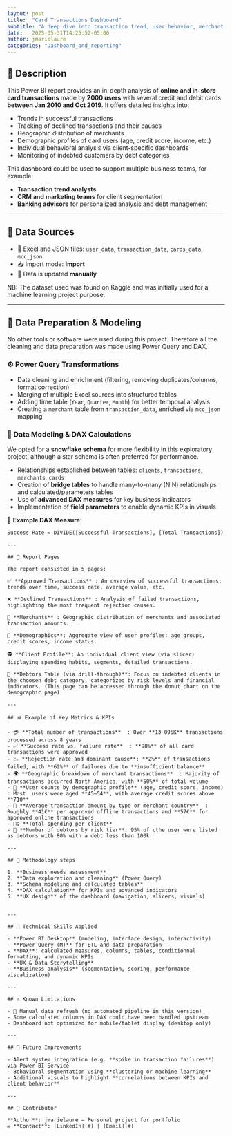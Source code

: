 ```yaml
---
layout: post
title:  "Card Transactions Dashboard"
subtitle: "A deep dive into transaction trend, user behavior, merchant activity, and credit risk using Power BI & DAX"
date:   2025-05-31T14:25:52-05:00
author: jmarielaure
categories: "Dashboard_and_reporting"
---
```


## 📝 Description

This Power BI report provides an in-depth analysis of **online and in-store card transactions** made by **2000 users** with several credit and debit cards **between Jan 2010 and Oct 2019**. It offers detailed insights into:

- Trends in successful transactions  
- Tracking of declined transactions and their causes  
- Geographic distribution of merchants  
- Demographic profiles of card users (age, credit score, income, etc.)  
- Individual behavioral analysis via client-specific dashboards  
- Monitoring of indebted customers by debt categories  

This dashboard could be used to support multiple business teams, for example:

- **Transaction trend analysts**  
- **CRM and marketing teams** for client segmentation  
- **Banking advisors** for personalized analysis and debt management  

---

## 🔌 Data Sources

- 📂 Excel and JSON files: `user_data`, `transaction_data`, `cards_data`, `mcc_json`  
- 📥 Import mode: **Import**  
- 📅 Data is updated **manually** 

NB: The dataset used was found on Kaggle and was initially used for a machine learning project purpose.

---

## 🔧 Data Preparation & Modeling

No other tools or software were used during this project. Therefore all the cleaning and data preparation was made using Power Query and DAX.

### ⚙️ Power Query Transformations

- Data cleaning and enrichment (filtering, removing duplicates/columns, format correction)  
- Merging of multiple Excel sources into structured tables  
- Adding time table (`Year`, `Quarter`, `Month`) for better temporal analysis  
- Creating a `merchant` table from `transaction_data`, enriched via `mcc_json` mapping  

### 🧠 Data Modeling & DAX Calculations

We opted for a **snowflake schema** for more flexibility in this exploratory project, although a star schema is often preferred for performance.

- Relationships established between tables: `clients`, `transactions`, `merchants`, `cards`  
- Creation of **bridge tables** to handle many-to-many (N:N) relationships  and calculated/parameters tables
- Use of **advanced DAX measures** for key business indicators  
- Implementation of **field parameters** to enable dynamic KPIs in visuals  

📌 **Example DAX Measure**:

```dax
Success Rate = DIVIDE([Successful Transactions], [Total Transactions])

---

## 🧭 Report Pages

The report consisted in 5 pages:

✅ **Approved Transactions** : An overview of successful transactions: trends over time, success rate, average value, etc.

❌ **Declined Transactions** : Analysis of failed transactions, highlighting the most frequent rejection causes.

🏪 **Merchants** : Geographic distribution of merchants and associated transaction amounts.

👥 **Demographics**: Aggregate view of user profiles: age groups, credit scores, income status.

🕵️ **Client Profile**: An individual client view (via slicer) displaying spending habits, segments, detailed transactions.

💸 **Debtors Table (via drill-through)**: Focus on indebted clients in the choosen debt category, categorized by risk levels and financial indicators. (This page can be accessed through the donut chart on the demographic page)

---

## 📊 Example of Key Metrics & KPIs

- 💳 **Total number of transactions**  : Over **13 095K** transactions processed across 8 years  
- ✅ **Success rate vs. failure rate**  : **98%** of all card transactions were approved
- 📉 **Rejection rate and dominant cause**: **2%** of transactions failed, with **62%** of failures due to **insufficient balance**  
- 🌍 **Geographic breakdown of merchant transactions**  : Majority of transactions occurred North America, with **50%** of total volume
- 👤 **User counts by demographic profile** (age, credit score, income)  : Most  users were aged **45–54**, with average credit scores above **710** 
- 🧾 **Average transaction amount by type or merchant country**  : Roughly **41€** per approved offline transactions and **57€** for approved online transactions
- 🕵️‍♀️ **Total spending per client**  
- 🔴 **Number of debtors by risk tier**: 95% of cthe user were listed as debtors with 80% with a debt less than 100k.

---

## 🧰 Methodology steps

1. **Business needs assessment**  
2. **Data exploration and cleaning** (Power Query)  
3. **Schema modeling and calculated tables**  
4. **DAX calculation** for KPIs and advanced indicators  
5. **UX design** of the dashboard (navigation, slicers, visuals)  


---

## 🧠 Technical Skills Applied

- **Power BI Desktop** (modeling, interface design, interactivity)  
- **Power Query (M)** for ETL and data preparation  
- **DAX**: calculated measures, columns, tables, conditionnal formatting, and dynamic KPIs  
- **UX & Data Storytelling**  
- **Business analysis** (segmentation, scoring, performance visualization)

---

## ⚠️ Known Limitations

- 📁 Manual data refresh (no automated pipeline in this version)  
- Some calculated columns in DAX could have been handled upstream  
- Dashboard not optimized for mobile/tablet display (desktop only)

---

## 🔮 Future Improvements

- Alert system integration (e.g. **spike in transaction failures**) via Power BI Service  
- Behavioral segmentation using **clustering or machine learning**  
- Additional visuals to highlight **correlations between KPIs and client behavior**

---

## 👥 Contributor

**Author**: jmarielaure — Personal project for portfolio  
✉️ **Contact**: [LinkedIn](#) | [Email](#)
